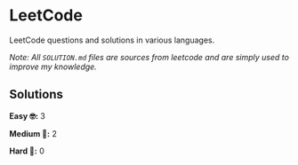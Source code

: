 # LeetCode

LeetCode questions and solutions in various languages.

_Note: All `SOLUTION.md` files are sources from leetcode and are simply used to improve my knowledge._

## Solutions

**Easy 🤓:** 3

**Medium 🧐:** 2

**Hard 🤯:** 0
